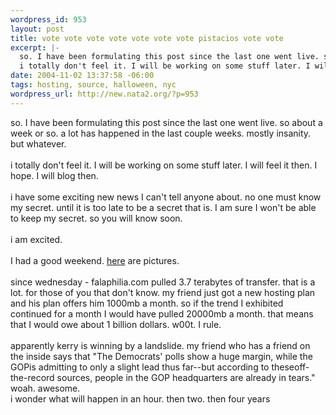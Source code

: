 ```yaml
--- 
wordpress_id: 953
layout: post
title: vote vote vote vote vote vote vote pistacios vote vote
excerpt: |-
  so. I have been formulating this post since the last one went live. so about a week or so. a lot has happened in the last couple weeks. mostly insanity. but whatever.
  i totally don't feel it. I will be working on some stuff later. I will feel it then. I hope. I will blog then. i have some exciting new news I can't tell anyone about. no one must know my secret. until it is t...
date: 2004-11-02 13:37:58 -06:00
tags: hosting, source, halloween, nyc
wordpress_url: http://new.nata2.org/?p=953
---
```

so. I have been formulating this post since the last one went live. so about a week or so. a lot has happened in the last couple weeks. mostly insanity. but whatever.
<br/><br/>i totally don't feel it. I will be working on some stuff later. I will feel it then. I hope. I will blog then. <br/><br/>i have some exciting new news I can't tell anyone about. no one must know my secret. until it is too late to be a secret that is. I am sure I won't be able to keep my secret. so you will know soon. <br/><br/>i am excited.<br/><br/> I had a good weekend. <a href="http://nata2.info/?path=pictures%2Fevents%2F2004%3A10%3A31_halloween_nyc">here</a> are pictures.<br/><br/>
since wednesday - falaphilia.com pulled 3.7 terabytes of transfer. that is a lot. for those of you that don't know. my friend just got a new hosting plan and his plan offers him 1000mb a month. so if the trend I exhibited continued for a month I would have pulled 20000mb a month. that means that I would owe about 1 billion dollars. w00t. I rule. 
<br/><br/>apparently kerry is winning by a landslide. my friend who has a friend on the inside says that  "The Democrats' polls show a huge margin, while the GOPis admitting to only a slight lead thus far--but according to theseoff-the-record sources, people in the GOP headquarters are already in tears." woah. awesome. 
<br/>i wonder what will happen in an hour. then two. then four years

